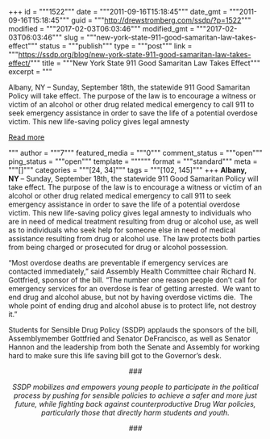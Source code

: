 +++
id = """1522"""
date = """2011-09-16T15:18:45"""
date_gmt = """2011-09-16T15:18:45"""
guid = """http://drewstromberg.com/ssdp/?p=1522"""
modified = """2017-02-03T06:03:46"""
modified_gmt = """2017-02-03T06:03:46"""
slug = """new-york-state-911-good-samaritan-law-takes-effect"""
status = """publish"""
type = """post"""
link = """https://ssdp.org/blog/new-york-state-911-good-samaritan-law-takes-effect/"""
title = """New York State 911 Good Samaritan Law Takes Effect"""
excerpt = """<p>Albany, NY &#8211; Sunday, September 18th, the statewide 911 Good Samaritan Policy will take effect. The purpose of the law is to encourage a witness or victim of an alcohol or other drug related medical emergency to call 911 to seek emergency assistance in order to save the life of a potential overdose victim. This new life-saving policy gives legal amnesty</p>
<div class="h10"></div>
<p><a class="more-link2 flat" href="https://ssdp.org/blog/new-york-state-911-good-samaritan-law-takes-effect/">Read more</a></p>
"""
author = """7"""
featured_media = """0"""
comment_status = """open"""
ping_status = """open"""
template = """"""
format = """standard"""
meta = """[]"""
categories = """[24, 34]"""
tags = """[102, 145]"""
+++
<strong>Albany, NY </strong>&#8211; Sunday, September 18th, the statewide 911 Good Samaritan Policy will take effect. The purpose of the law is to encourage a witness or victim of an alcohol or other drug related medical emergency to call 911 to seek emergency assistance in order to save the life of a potential overdose victim. This new life-saving policy gives legal amnesty to individuals who are in need of medical treatment resulting from drug or alcohol use, as well as to individuals who seek help for someone else in need of medical assistance resulting from drug or alcohol use. The law protects both parties from being charged or prosecuted for drug or alcohol possession.



“Most overdose deaths are preventable if emergency services are contacted immediately,” said Assembly Health Committee chair Richard N. Gottfried, sponsor of the bill. “The number one reason people don’t call for emergency services for an overdose is fear of getting arrested.  We want to end drug and alcohol abuse, but not by having overdose victims die.  The whole point of ending drug and alcohol abuse is to protect life, not destroy it.”



Students for Sensible Drug Policy (SSDP) applauds the sponsors of the bill, Assemblymember Gottfried and Senator DeFrancisco, as well as Senator Hannon and the leadership from both the Senate and Assembly for working hard to make sure this life saving bill got to the Governor’s desk.

<p align="center">###</p>

<p align="center"><em>SSDP mobilizes and empowers young people to participate in the political process by pushing for sensible policies to achieve a safer and more just future, while fighting back against counterproductive Drug War policies, particularly those that directly harm students and youth.</em></p>

<p align="center"><em>###</em></p>
